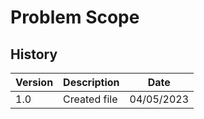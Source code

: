 # Problem Scope

## History

| Version | Description  | Date       |
| ------- | ------------ | ---------- |
| 1.0     | Created file | 04/05/2023 |